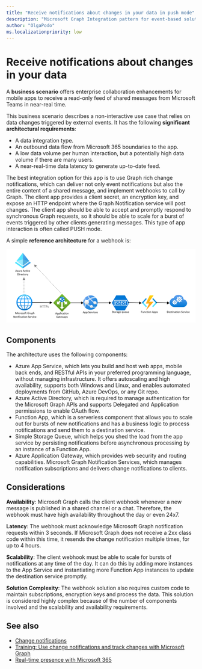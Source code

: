 ```yaml
---
title: "Receive notifications about changes in your data in push mode"
description: "Microsoft Graph Integration pattern for event-based solutions that relies on change notifications in push mode."
author: "OlgaPodo"
ms.localizationpriority: low
---
```


# Receive notifications about changes in your data

A **business scenario** offers enterprise collaboration enhancements for mobile apps to receive a read-only feed of shared messages from Microsoft Teams in near-real time.

This business scenario describes a non-interactive use case that relies on data changes triggered by external events. It has the following **significant architectural requirements**:

- A data integration type.
- An outbound data flow from Microsoft 365 boundaries to the app.
- A low data volume per human interaction, but a potentially high data volume if there are many users.
- A near-real-time data latency to generate up-to-date feed.
  
The best integration option for this app is to use Graph rich change notifications, which can deliver not only event notifications but also the entire content of a shared message, and implement webhooks to call by Graph. The client app provides a client secret, an encryption key, and expose an HTTP endpoint where the Graph Notification service will post changes. The client app should be able to accept and promptly respond to synchronous Graph requests, so it should be able to scale for a burst of events triggered by other clients generating messages. This type of app interaction is often called PUSH mode.

A simple **reference architecture** for a webhook is:

![webhooks](.././images/graph-arc-center/webhooks.png)

## Components

The architecture uses the following components:

- Azure App Service, which lets you build and host web apps, mobile back ends, and RESTful APIs in your preferred programming language, without managing infrastructure. It offers autoscaling and high availability, supports both Windows and Linux, and enables automated deployments from GitHub, Azure DevOps, or any Git repo.
- Azure Active Directory, which is required to manage authentication for the Microsoft Graph APIs and supports Delegated and Application permissions to enable OAuth flow.
- Function App, which is a serverless component that allows you to scale out for bursts of new notifications and has a business logic to process notifications and send them to a destination service.
- Simple Storage Queue, which helps you shed the load from the app service by persisting notifications before asynchronous processing by an instance of a Function App.
- Azure Application Gateway, which provides web security and routing capabilities.
Microsoft Graph Notification Services, which manages notification subscriptions and delivers change notifications to clients.
 

## Considerations

**Availability**: Microsoft Graph calls the client webhook whenever a new message is published in a shared channel or a chat. Therefore, the webhook must have high availability throughout the day or even 24x7.

**Latency**: The webhook must acknowledge Microsoft Graph notification requests within 3 seconds. If Microsoft Graph does not receive a 2xx class code within this time, it resends the change notification multiple times, for up to 4 hours.

**Scalability**: The client webhook must be able to scale for bursts of notifications at any time of the day. It can do this by adding more instances to the App Service and instantiating more Function App instances to update the destination service promptly.

**Solution Complexity**: The webhook solution also requires custom code to maintain subscriptions, encryption keys and process the data. This solution is considered highly complex because of the number of components involved and the scalability and availability requirements.

## See also

- [Change notifications](./../webhooks.md)
- [Training: Use change notifications and track changes with Microsoft Graph](/training/modules/msgraph-changenotifications-trackchanges)
- [Real-time presence with Microsoft 365](https://learn.microsoft.com/en-us/azure/architecture/solution-ideas/articles/presence-microsoft-365-power-platform)